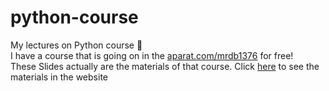 # python-course
My lectures on Python course :slightly_smiling_face: <br/>
I have a course that is going on in the [aparat.com/mrdb1376](https://aparat.com/mrdb1376) for free!<br/>
These Slides actually are the materials of that course.
Click [here](https://mrdavoodi.github.io/python-course) to see the materials in the website
